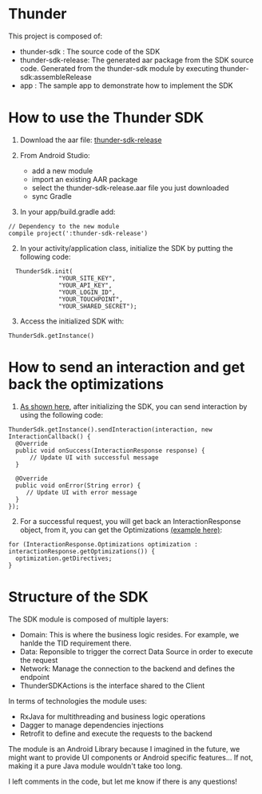 # Thunder

This project is composed of:
- thunder-sdk : The source code of the SDK
- thunder-sdk-release: The generated aar package from the SDK source code. Generated from the thunder-sdk module by executing thunder-sdk:assembleRelease
- app : The sample app to demonstrate how to implement the SDK

# How to use the Thunder SDK

1. Download the aar file: [thunder-sdk-release](https://github.com/SebRenon/Thunder/raw/master/thunder-sdk-release/thunder-sdk-release.aar)

2. From Android Studio: 
	- add a new module
	- import an existing AAR package
	- select the thunder-sdk-release.aar file you just downloaded
	- sync Gradle

3. In your app/build.gradle add:
  
  ```
  // Dependency to the new module
  compile project(':thunder-sdk-release')
  ```
  
2. In your activity/application class, initialize the SDK by putting the following code:
  
  ```
	ThunderSdk.init(
                "YOUR_SITE_KEY",
                "YOUR_API_KEY",
                "YOUR_LOGIN_ID",
                "YOUR_TOUCHPOINT",
                "YOUR_SHARED_SECRET");
  ```
                
3. Access the initialized SDK with:
  
  ```
  ThunderSdk.getInstance()
  ```
  
# How to send an interaction and get back the optimizations

1. [As shown here](https://github.com/SebRenon/Thunder/blob/master/app/src/main/java/com/srenon/thunder/MainActivity.java#L77), after initializing the SDK, you can send interaction by using the following code:

  ```
  ThunderSdk.getInstance().sendInteraction(interaction, new InteractionCallback() {
    @Override
    public void onSuccess(InteractionResponse response) {
        // Update UI with successful message
    }

    @Override
    public void onError(String error) {
       // Update UI with error message
    }
  });
  ```
        
2. For a successful request, you will get back an InteractionResponse object, from it, you can get the Optimizations [(example here)](https://github.com/SebRenon/Thunder/blob/master/app/src/main/java/com/srenon/thunder/DetailsActivity.java#L58):
  
  ```
  for (InteractionResponse.Optimizations optimization : interactionResponse.getOptimizations()) {
  	optimization.getDirectives;
  }
  ```

# Structure of the SDK

The SDK module is composed of multiple layers:
 - Domain: This is where the business logic resides. For example, we hanlde the TID requirement there.
 - Data: Reponsible to trigger the correct Data Source in order to execute the request
 - Network: Manage the connection to the backend and defines the endpoint
 - ThunderSDKActions is the interface shared to the Client
	
In terms of technologies the module uses:
 - RxJava for multithreading and business logic operations
 - Dagger to manage dependencies injections
 - Retrofit to define and execute the requests to the backend

The module is an Android Library because I imagined in the future, we might want to provide UI components or Android specific features... If not, making it a pure Java module wouldn't take too long.

I left comments in the code, but let me know if there is any questions!
